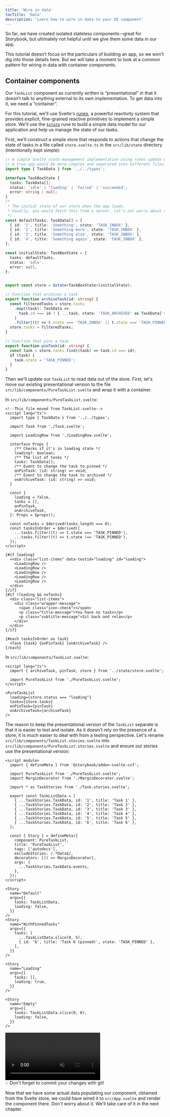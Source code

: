 ```yaml
---
title: 'Wire in data'
tocTitle: 'Data'
description: 'Learn how to wire in data to your UI component'
---
```


So far, we have created isolated stateless components-–great for Storybook, but ultimately not helpful until we give them some data in our app.

This tutorial doesn’t focus on the particulars of building an app, so we won’t dig into those details here. But we will take a moment to look at a common pattern for wiring in data with container components.

## Container components

Our `TaskList` component as currently written is “presentational” in that it doesn’t talk to anything external to its own implementation. To get data into it, we need a “container”.

For this tutorial, we'll use Svelte's [runes](https://svelte.dev/docs/svelte/what-are-runes), a powerful reactivity system that provides explicit, fine-grained reactive primitives to implement a simple store. We'll use the [`$state`](https://svelte.dev/docs/svelte/$state) rune to build a simple data model for our application and help us manage the state of our tasks.

First, we’ll construct a simple store that responds to actions that change the state of tasks in a file called `store.svelte.ts` in the `src/lib/state` directory (intentionally kept simple):

```ts:title=src/lib/state/store.svelte.ts
// A simple Svelte state management implementation using runes update methods and initial data.
// A true app would be more complex and separated into different files.
import type { TaskData } from '../../types';

interface TaskBoxState {
  tasks: TaskData[];
  status: 'idle' | 'loading' | 'failed' | 'succeeded';
  error: string | null;
}
/*
 * The initial state of our store when the app loads.
 * Usually, you would fetch this from a server. Let's not worry about that now
 */
const defaultTasks: TaskData[] = [
  { id: '1', title: 'Something', state: 'TASK_INBOX' },
  { id: '2', title: 'Something more', state: 'TASK_INBOX' },
  { id: '3', title: 'Something else', state: 'TASK_INBOX' },
  { id: '4', title: 'Something again', state: 'TASK_INBOX' },
];

const initialState: TaskBoxState = {
  tasks: defaultTasks,
  status: 'idle',
  error: null,
};


export const store = $state<TaskBoxState>(initialState);

// Function that archives a task
export function archiveTask(id: string) {
  const filteredTasks = store.tasks
    .map((task): TaskData =>
      task.id === id ? { ...task, state: 'TASK_ARCHIVED' as TaskData['state'] } : task
    )
    .filter((t) => t.state === 'TASK_INBOX' || t.state === 'TASK_PINNED');
  store.tasks = filteredTasks;
}

// Function that pins a task
export function pinTask(id: string) {
  const task = store.tasks.find((task) => task.id === id);
  if (task) {
    task.state = 'TASK_PINNED';
  }
}
```

Then we'll update our `TaskList` to read data out of the store. First, let's move our existing presentational version to the file `src/lib/components/PureTaskList.svelte` and wrap it with a container.

In `src/lib/components/PureTaskList.svelte`:

```html:title=src/lib/components/PureTaskList.svelte
<!--This file moved from TaskList.svelte-->
<script lang="ts">
  import type { TaskData } from '../../types';

  import Task from './Task.svelte';

  import LoadingRow from './LoadingRow.svelte';

  interface Props {
    /** Checks if it's in loading state */
    loading?: boolean;
    /** The list of tasks */
    tasks: TaskData[];
    /** Event to change the task to pinned */
    onPinTask: (id: string) => void;
    /** Event to change the task to archived */
    onArchiveTask: (id: string) => void;
  }

  const {
    loading = false,
    tasks = [],
    onPinTask,
    onArchiveTask,
  }: Props = $props();

  const noTasks = $derived(tasks.length === 0);
  const tasksInOrder = $derived([
    ...tasks.filter((t) => t.state === 'TASK_PINNED'),
    ...tasks.filter((t) => t.state !== 'TASK_PINNED'),
  ]);
</script>

{#if loading}
  <<div class="list-items" data-testid="loading" id="loading">
    <LoadingRow />
    <LoadingRow />
    <LoadingRow />
    <LoadingRow />
    <LoadingRow />
  </div>
{/if}
{#if !loading && noTasks}
  <div class="list-items">
    <div class="wrapper-message">
      <span class="icon-check"></span>
      <p class="title-message">You have no tasks</p>
      <p class="subtitle-message">Sit back and relax</p>
    </div>
  </div>
{/if}

{#each tasksInOrder as task}
  <Task {task} {onPinTask} {onArchiveTask} />
{/each}
```

In `src/lib/components/TaskList.svelte`:

```html:title=src/lib/components/TaskList.svelte
<script lang="ts">
  import { archiveTask, pinTask, store } from '../state/store.svelte';

  import PureTaskList from './PureTaskList.svelte';
</script>

<PureTaskList
  loading={store.status === "loading"}
  tasks={store.tasks}
  onPinTask={pinTask}
  onArchiveTask={archiveTask}
/>
```

The reason to keep the presentational version of the `TaskList` separate is that it is easier to test and isolate. As it doesn't rely on the presence of a store, it is much easier to deal with from a testing perspective. Let's rename `src/lib/components/TaskList.stories.svelte` into `src/lib/components/PureTaskList.stories.svelte` and ensure our stories use the presentational version:

```html:title=src/lib/components/PureTaskList.stories.svelte
<script module>
  import { defineMeta } from '@storybook/addon-svelte-csf';

  import PureTaskList from './PureTaskList.svelte';
  import MarginDecorator from './MarginDecorator.svelte';

  import * as TaskStories from './Task.stories.svelte';

  export const TaskListData = [
    { ...TaskStories.TaskData, id: '1', title: 'Task 1' },
    { ...TaskStories.TaskData, id: '2', title: 'Task 2' },
    { ...TaskStories.TaskData, id: '3', title: 'Task 3' },
    { ...TaskStories.TaskData, id: '4', title: 'Task 4' },
    { ...TaskStories.TaskData, id: '5', title: 'Task 5' },
    { ...TaskStories.TaskData, id: '6', title: 'Task 6' },
  ];

  const { Story } = defineMeta({
    component: PureTaskList,
    title: 'PureTaskList',
    tags: ['autodocs'],
    excludeStories: /.*Data$/,
    decorators: [() => MarginDecorator],
    args: {
      ...TaskStories.TaskData.events,
    },
  });
</script>

<Story
  name="Default"
  args={{
    tasks: TaskListData,
    loading: false,
  }}
/>
<Story
  name="WithPinnedTasks"
  args={{
    tasks: [
      ...TaskListData.slice(0, 5),
      { id: '6', title: 'Task 6 (pinned)', state: 'TASK_PINNED' },
    ],
  }}
/>

<Story
  name="Loading"
  args={{
    tasks: [],
    loading: true,
  }}
/>

<Story
  name="Empty"
  args={{
    tasks: TaskListData.slice(0, 0),
    loading: false,
  }}
/>
```

<video autoPlay muted playsInline loop>
  <source
    src="/intro-to-storybook/finished-puretasklist-states-9-0.mp4"
    type="video/mp4"
  />
</video>

<div class="aside">
💡 Don't forget to commit your changes with git!
</div>

Now that we have some actual data populating our component, obtained from the Svelte store, we could have wired it to `src/App.svelte` and render the component there. Don't worry about it. We'll take care of it in the next chapter.
